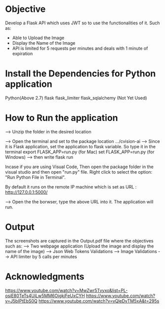 # Objective
Develop a Flask API which uses JWT so to use the functionalities of it. Such as:
* Able to Upload the Image
* Display the Name of the Image
* API is limited for 5 requests per minutes and deals with 1 minute of expiration

# Install the Dependencies for Python application
Python(Above 2.7)
flask
flask_limiter
flask_sqlalchemy (Not Yet Used)

# How to Run the application
--> Unzip the folder in the desired location

--> Open the terminal and set to the package location
        .../cvision-ai
--> Since it is Flask application, set the application to flask variable. So type it in the terminal
        export FLASK_APP=run.py (for Mac)
        set FLASK_APP=run.py (for Windows)
--> then write
        flask run

Incase if you are using Visual Code, Then open the package folder in the visual studio and then open "run.py" file. Right click to select the option: "Run Python File in Terminal".

By default it runs on the remote IP machine which is set as URL : http://127.0.0.1:5000/

--> Open the the borwser, type the above URL into it. The application will run.

# Output
The screenshots are captured in the Output.pdf file where the objectives such as:
--> Two webpage application (Upload the image and display the name of the image)
--> Json Web Tokens Validations
--> Image Validations
--> API limiter by 5 calls per minutes


# Acknowledgments
https://www.youtube.com/watch?v=MwZwr5Tvyxo&list=PL-osiE80TeTs4UjLw5MM6OjgkjFeUxCYH
https://www.youtube.com/watch?v=J5bIPtEbS0Q
https://www.youtube.com/watch?v=vQleDvTM5xA&t=295s




